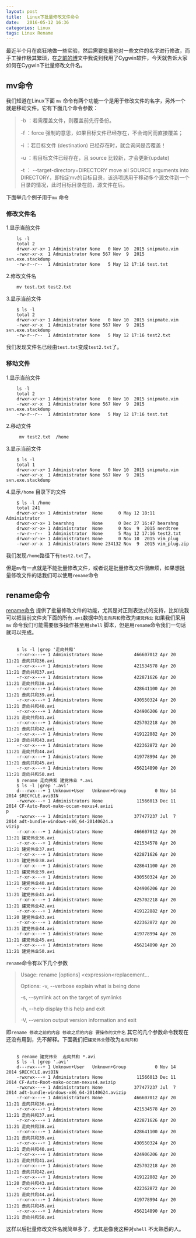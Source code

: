 ```yaml
---
layout: post
title:  Linux下批量修改文件命令
date:   2016-05-12 16:36
categories: Linux
tags: Linux Rename
---
```


  最近半个月在疯狂地做一些实验，然后需要批量地对一些文件的名字进行修改，而手工操作极其繁琐，在[之前的博](http://www.xiongfuli.com/linux/2015-11/cygwin.html)文中我说到我用了Cygwin软件，今天就告诉大家如何在Cygwin下批量修改文件名。

## mv命令 ##

我们知道在Linux下面 `mv` 命令有两个功能一个是用于修改文件的名字，另外一个就是移动文件。它有下面几个命令参数：

> -b ：若需覆盖文件，则覆盖前先行备份。
> 
> -f ：force 强制的意思，如果目标文件已经存在，不会询问而直接覆盖；
> 
> -i ：若目标文件 (destination) 已经存在时，就会询问是否覆盖！
> 
> -u ：若目标文件已经存在，且 source 比较新，才会更新(update)
> 
> -t  ： --target-directory=DIRECTORY move all SOURCE arguments into DIRECTORY，即指定mv的目标目录，该选项适用于移动多个源文件到一个目录的情况，此时目标目录在前，源文件在后。


下面举几个例子用于`mv` 命令

### 修改文件名 ###

1.显示当前文件

```shell
	ls -l
	total 2
	drwxr-xr-x+ 1 Administrator None   0 Nov 10  2015 snipmate.vim
	-rwxr-xr-x  1 Administrator None 567 Nov  9  2015 svn.exe.stackdump
	-rw-r--r--  1 Administrator None   5 May 12 17:16 test.txt
```

2.修改文件名


```shell
	mv test.txt test2.txt
```

3.显示当前文件

```shell
	$ ls -l
	total 2
	drwxr-xr-x+ 1 Administrator None   0 Nov 10  2015 snipmate.vim
	-rwxr-xr-x  1 Administrator None 567 Nov  9  2015 svn.exe.stackdump
	-rw-r--r--  1 Administrator None   5 May 12 17:16 test2.txt
```

我们发现文件名已经由`test.txt`变成`test2.txt`了。

### 移动文件 ###
1.显示当前文件

```shell
	ls -l
	total 2
	drwxr-xr-x+ 1 Administrator None   0 Nov 10  2015 snipmate.vim
	-rwxr-xr-x  1 Administrator None 567 Nov  9  2015 svn.exe.stackdump
	-rw-r--r--  1 Administrator None   5 May 12 17:16 test.txt
```

2.移动文件


```shell
	 mv test2.txt  /home
```

3.显示当前文件

```shell
	$ ls -l
	total 1
	drwxr-xr-x+ 1 Administrator None   0 Nov 10  2015 snipmate.vim
	-rwxr-xr-x  1 Administrator None 567 Nov  9  2015 svn.exe.stackdump
```

4.显示`/home` 目录下的文件

```shell
	$ ls -l /home
	total 241
	drwxr-xr-x+ 1 Administrator  None      0 May 12 18:11 Administrator
	drwxr-xr-x+ 1 bearshng       None      0 Dec 27 16:47 bearshng
	drwxr-xr-x+ 1 Administrator  None      0 Nov  9  2015 nerdtree
	-rw-r--r--  1 Administrator  None      5 May 12 17:16 test2.txt
	drwxr-xr-x+ 1 Administrators None      0 Nov 10  2015 vim_plug
	-rwxr-xr-x  1 Administrators None 234132 Nov  9  2015 vim_plug.zip
```
我们发现`/home`路径下有`test2.txt`了。

但是`mv`有一点就是不能批量修改文件，或者说是批量修改文件很麻烦，如果想批量修改文件的话我们可以使用`rename`命令

## rename命令 ##

[rename命令](http://tips.webdesign10.com/how-to-bulk-rename-files-in-linux-in-the-terminal) 提供了批量修改文件的功能，尤其是对正则表达式的支持，比如说我可以把当前文件夹下面的所有`.avi`数据中的`走向共和`修改为`建党伟业` 如果我们采用`mv` 命令我们可能需要很多操作甚至用`shell` 脚本，但是用`rename`命令我们一句话就可以完成。

```shell

	$ ls -l |grep '走向共和'
	-r-xr-x---+ 1 Administrators None            466607012 Apr 20 11:21 走向共和36.avi
	-r-xr-x---+ 1 Administrators None            421534578 Apr 20 11:21 走向共和37.avi
	-r-xr-x---+ 1 Administrators None            422871626 Apr 20 11:21 走向共和38.avi
	-r-xr-x---+ 1 Administrators None            428641100 Apr 20 11:21 走向共和39.avi
	-r-xr-x---+ 1 Administrators None            430550324 Apr 20 11:21 走向共和40.avi
	-r-xr-x---+ 1 Administrators None            424906206 Apr 20 11:21 走向共和41.avi
	-r-xr-x---+ 1 Administrators None            425702218 Apr 20 11:21 走向共和42.avi
	-r-xr-x---+ 1 Administrators None            419122882 Apr 20 11:20 走向共和43.avi
	-r-xr-x---+ 1 Administrators None            422362872 Apr 20 11:21 走向共和44.avi
	-r-xr-x---+ 1 Administrators None            419778994 Apr 20 11:21 走向共和45.avi
	-r-xr-x---+ 1 Administrators None            456214890 Apr 20 11:21 走向共和50.avi
	$ rename 走向共和 建党伟业 *.avi
	$ ls -l |grep '.avi'
	d---rwx---+ 1 Unknown+User   Unknown+Group           0 Nov 14  2014 $RECYCLE.aviBIN
	-rwxrwx---+ 1 Administrators None             11566013 Dec 11  2014 CF-Auto-Root-mako-occam-nexus4.avizi                               p
	-rwxrwx---+ 1 Administrators None            377477237 Jul  7  2014 adt-bundle-windows-x86_64-20140624.a                               vizip
	-r-xr-x---+ 1 Administrators None            466607012 Apr 20 11:21 建党伟业36.avi
	-r-xr-x---+ 1 Administrators None            421534578 Apr 20 11:21 建党伟业37.avi
	-r-xr-x---+ 1 Administrators None            422871626 Apr 20 11:21 建党伟业38.avi
	-r-xr-x---+ 1 Administrators None            428641100 Apr 20 11:21 建党伟业39.avi
	-r-xr-x---+ 1 Administrators None            430550324 Apr 20 11:21 建党伟业40.avi
	-r-xr-x---+ 1 Administrators None            424906206 Apr 20 11:21 建党伟业41.avi
	-r-xr-x---+ 1 Administrators None            425702218 Apr 20 11:21 建党伟业42.avi
	-r-xr-x---+ 1 Administrators None            419122882 Apr 20 11:20 建党伟业43.avi
	-r-xr-x---+ 1 Administrators None            422362872 Apr 20 11:21 建党伟业44.avi
	-r-xr-x---+ 1 Administrators None            419778994 Apr 20 11:21 建党伟业45.avi
	-r-xr-x---+ 1 Administrators None            456214890 Apr 20 11:21 建党伟业50.avi

```

`rename`命令有以下几个参数

> 
> Usage:
>  rename [options] <expression<replacement<file>...
> 
> Options:
>  -v, --verbose    explain what is being done
>  
>  -s, --symlink    act on the target of symlinks
> 
>  -h, --help     display this help and exit
>  
>  -V, --version  output version information and exit


即`rename 修改之前的内容 修改之后的内容 要操作的文件名` 其它的几个参数命令我现在还没有用到，先不解释。下面我们把`建党伟业`修改为`走向共和`

```shell

	$ rename 建党伟业  走向共和 *.avi
	$ ls -l |grep '.avi'
	d---rwx---+ 1 Unknown+User   Unknown+Group           0 Nov 14  2014 $RECYCLE.aviBIN
	-rwxrwx---+ 1 Administrators None             11566013 Dec 11  2014 CF-Auto-Root-mako-occam-nexus4.avizip
	-rwxrwx---+ 1 Administrators None            377477237 Jul  7  2014 adt-bundle-windows-x86_64-20140624.avizip
	-r-xr-x---+ 1 Administrators None            466607012 Apr 20 11:21 走向共和36.avi
	-r-xr-x---+ 1 Administrators None            421534578 Apr 20 11:21 走向共和37.avi
	-r-xr-x---+ 1 Administrators None            422871626 Apr 20 11:21 走向共和38.avi
	-r-xr-x---+ 1 Administrators None            428641100 Apr 20 11:21 走向共和39.avi
	-r-xr-x---+ 1 Administrators None            430550324 Apr 20 11:21 走向共和40.avi
	-r-xr-x---+ 1 Administrators None            424906206 Apr 20 11:21 走向共和41.avi
	-r-xr-x---+ 1 Administrators None            425702218 Apr 20 11:21 走向共和42.avi
	-r-xr-x---+ 1 Administrators None            419122882 Apr 20 11:20 走向共和43.avi
	-r-xr-x---+ 1 Administrators None            422362872 Apr 20 11:21 走向共和44.avi
	-r-xr-x---+ 1 Administrators None            419778994 Apr 20 11:21 走向共和45.avi
	-r-xr-x---+ 1 Administrators None            456214890 Apr 20 11:21 走向共和50.avi

```

这样以后批量修改文件名就简单多了，尤其是像我这种对`shell` 不太熟悉的人。
